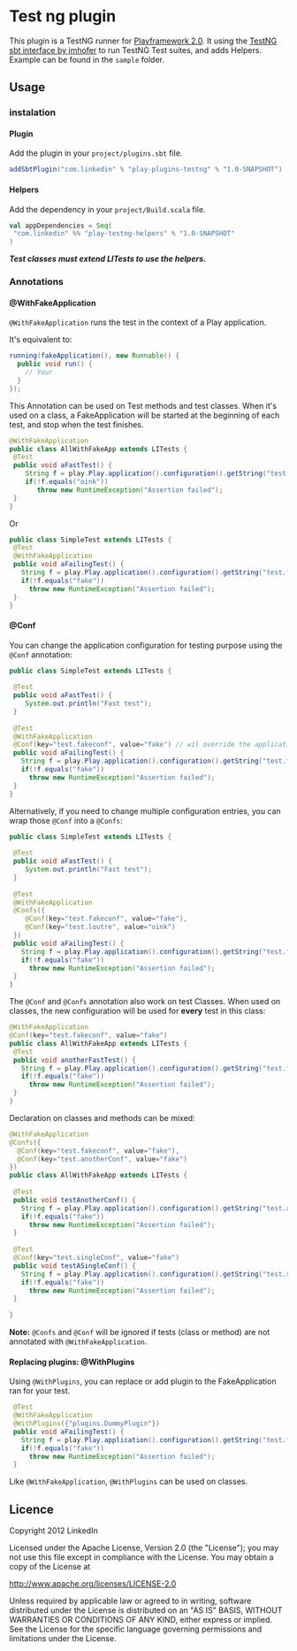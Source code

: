 # Test ng plugin

This plugin is a TestNG runner for [Playframework 2.0](http://www.playframework.org/).
It using the [TestNG sbt interface by jmhofer](https://bitbucket.org/jmhofer/sbt-testng-interface) to run TestNG Test suites, and adds Helpers.
Example can be found in the `sample` folder.

## Usage

### instalation

#### Plugin

Add the plugin in your `project/plugins.sbt` file.

```scala
addSbtPlugin("com.linkedin" % "play-plugins-testng" % "1.0-SNAPSHOT")
```

#### Helpers

Add the dependency in your `project/Build.scala` file.

```scala
val appDependencies = Seq(
 "com.linkedin" %% "play-testng-helpers" % "1.0-SNAPSHOT"
)
```

***Test classes must extend LITests to use the helpers.***

### Annotations

#### @WithFakeApplication

`@WithFakeApplication` runs the test in the context of a Play application.

It's equivalent to:

```java
running(fakeApplication(), new Runnable() {
  public void run() {
    // Your
  }
});
```

This Annotation can be used on Test methods and test classes.
When it's used on a class, a FakeApplication will be started at the beginning of each test, and stop when the test finishes.

```java
@WithFakeApplication
public class AllWithFakeApp extends LITests {
 @Test
 public void aFastTest() {
    String f = play.Play.application().configuration().getString("test.loutre");
    if(!f.equals("oink"))
       throw new RuntimeException("Assertion failed");
 }
}
```

Or

```java
public class SimpleTest extends LITests {
 @Test
 @WithFakeApplication
 public void aFailingTest() {
   String f = play.Play.application().configuration().getString("test.fakeconf");
   if(!f.equals("fake"))
     throw new RuntimeException("Assertion failed");
 }
}
```

#### @Conf

You can change the application configuration for testing purpose using the `@Conf` annotation:

```java
public class SimpleTest extends LITests {
 
 @Test
 public void aFastTest() {
    System.out.println("Fast test");
 }
 
 @Test
 @WithFakeApplication
 @Conf(key="test.fakeconf", value="fake") // wil override the application.conf value for "test.fakeconf"
 public void aFailingTest() {
   String f = play.Play.application().configuration().getString("test.fakeconf");
   if(!f.equals("fake"))
     throw new RuntimeException("Assertion failed");
 }
}
```
Alternatively, if you need to change multiple configuration entries, you can wrap those `@Conf` into a `@Confs`:

```java
public class SimpleTest extends LITests {
 
 @Test
 public void aFastTest() {
    System.out.println("Fast test");
 }
 
 @Test
 @WithFakeApplication
 @Confs({
    @Conf(key="test.fakeconf", value="fake"),
    @Conf(key="test.loutre", value="oink")
 })
 public void aFailingTest() {
   String f = play.Play.application().configuration().getString("test.fakeconf");
   if(!f.equals("fake"))
     throw new RuntimeException("Assertion failed");
 }
}
```

The `@Conf` and `@Confs` annotation also work on test Classes. When used on classes, the new configuration will be used for **every** test in this class:

```java
@WithFakeApplication
@Conf(key="test.fakeconf", value="fake")
public class AllWithFakeApp extends LITests {
 @Test
 public void anotherFastTest() {
   String f = play.Play.application().configuration().getString("test.fakeconf");
   if(!f.equals("fake"))
     throw new RuntimeException("Assertion failed");
 }
}
```

Declaration on classes and methods can be mixed:

```java
@WithFakeApplication
@Confs({
  @Conf(key="test.fakeconf", value="fake"),
  @Conf(key="test.anotherConf", value="fake")
})
public class AllWithFakeApp extends LITests {
 
 @Test
 public void testAnotherConf() {
   String f = play.Play.application().configuration().getString("test.anotherConf");
   if(!f.equals("fake"))
     throw new RuntimeException("Assertion failed");
 }
 
 @Test
 @Conf(key="test.singleConf", value="fake")
 public void testASingleConf() {
   String f = play.Play.application().configuration().getString("test.singleConf");
   if(!f.equals("fake"))
     throw new RuntimeException("Assertion failed");
 }
 
}
```

**Note:** `@Confs` and `@Conf` will be ignored if tests (class or method) are not annotated with `@WithFakeApplication`.

#### Replacing plugins: @WithPlugins

Using `@WithPlugins`, you can replace or add plugin to the FakeApplication ran for your test.

```java
 @Test
 @WithFakeApplication
 @WithPlugins({"plugins.DummyPlugin"})
 public void aFailingTest() {
   String f = play.Play.application().configuration().getString("test.fakeconf");
   if(!f.equals("fake"))
     throw new RuntimeException("Assertion failed");
 }
```

Like `@WithFakeApplication`, `@WithPlugins` can be used on classes.

## Licence

Copyright 2012 LinkedIn

Licensed under the Apache License, Version 2.0 (the "License");
you may not use this file except in compliance with the License.
You may obtain a copy of the License at

   http://www.apache.org/licenses/LICENSE-2.0

Unless required by applicable law or agreed to in writing, software
distributed under the License is distributed on an "AS IS" BASIS,
WITHOUT WARRANTIES OR CONDITIONS OF ANY KIND, either express or implied.
See the License for the specific language governing permissions and
limitations under the License.

